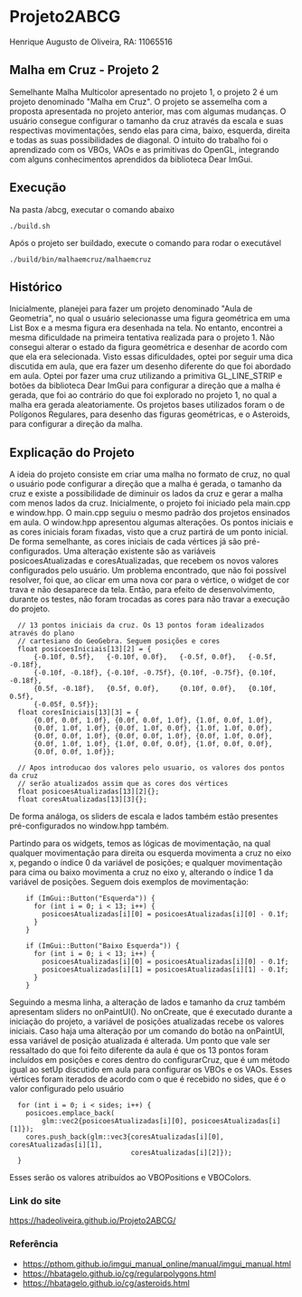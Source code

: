 # Projeto2ABCG
Henrique Augusto de Oliveira, RA: 11065516

## Malha em Cruz - Projeto 2
Semelhante Malha Multicolor apresentado no projeto 1, o projeto 2 é um projeto denominado "Malha em Cruz". O projeto se assemelha com a proposta apresentada no projeto anterior, mas com algumas mudanças. O usuário consegue configurar o tamanho da cruz através da escala e suas respectivas movimentações, sendo elas para cima, baixo, esquerda, direita e todas as suas possibilidades de diagonal.
O intuito do trabalho foi o aprendizado com os VBOs, VAOs e as primitivas do OpenGL, integrando com alguns conhecimentos aprendidos da biblioteca Dear ImGui.

## Execução
Na pasta /abcg, executar o comando abaixo
``` 
./build.sh
```

Após o projeto ser buildado, execute o comando para rodar o executável
```
./build/bin/malhaemcruz/malhaemcruz
```

## Histórico
Inicialmente, planejei para fazer um projeto denominado "Aula de Geometria", no qual o usuário selecionasse uma figura geométrica em uma List Box e a mesma figura era desenhada na tela. No entanto, encontrei a mesma dificuldade na primeira tentativa realizada para o projeto 1. Não consegui alterar o estado da figura geométrica e desenhar de acordo com que ela era selecionada. 
Visto essas dificuldades, optei por seguir uma dica discutida em aula, que era fazer um desenho diferente do que foi abordado em aula. Optei por fazer uma cruz utilizando a primitiva GL_LINE_STRIP e botões da biblioteca Dear ImGui para configurar a direção que a malha é gerada, que foi ao contrário do que foi explorado no projeto 1, no qual a malha era gerada aleatoriamente. 
Os projetos bases utilizados foram o de Polígonos Regulares, para desenho das figuras geométricas, e o Asteroids, para configurar a direção da malha.

## Explicação do Projeto
A ideia do projeto consiste em criar uma malha no formato de cruz, no qual o usuário pode configurar a direção que a malha é gerada, o tamanho da cruz e existe a possibilidade de diminuir os lados da cruz e gerar a malha com menos lados da cruz.
Inicialmente, o projeto foi iniciado pela main.cpp e window.hpp. O main.cpp seguiu o mesmo padrão dos projetos ensinados em aula. O window.hpp apresentou algumas alterações. Os pontos iniciais e as cores iniciais foram fixadas, visto que a cruz partirá de um ponto inicial. De forma semelhante, as cores iniciais de cada vértices já são pré-configurados. Uma alteração existente são as variáveis posicoesAtualizadas e coresAtualizadas, que recebem os novos valores configurados pelo usuário. Um problema encontrado, que não foi possível resolver, foi que, ao clicar em uma nova cor para o vértice, o widget de cor trava e não desaparece da tela. Então, para efeito de desenvolvimento, durante os testes, não foram trocadas as cores para não travar a execução do projeto. 

```
  // 13 pontos iniciais da cruz. Os 13 pontos foram idealizados através do plano
  // cartesiano do GeoGebra. Seguem posições e cores
  float posicoesIniciais[13][2] = {
      {-0.10f, 0.5f},   {-0.10f, 0.0f},   {-0.5f, 0.0f},   {-0.5f, -0.18f},
      {-0.10f, -0.18f}, {-0.10f, -0.75f}, {0.10f, -0.75f}, {0.10f, -0.18f},
      {0.5f, -0.18f},   {0.5f, 0.0f},     {0.10f, 0.0f},   {0.10f, 0.5f},
      {-0.05f, 0.5f}};
  float coresIniciais[13][3] = {
      {0.0f, 0.0f, 1.0f}, {0.0f, 0.0f, 1.0f}, {1.0f, 0.0f, 1.0f},
      {0.0f, 1.0f, 1.0f}, {0.0f, 1.0f, 0.0f}, {1.0f, 1.0f, 0.0f},
      {0.0f, 0.0f, 1.0f}, {0.0f, 0.0f, 1.0f}, {0.0f, 1.0f, 0.0f},
      {0.0f, 1.0f, 1.0f}, {1.0f, 0.0f, 0.0f}, {1.0f, 0.0f, 0.0f},
      {0.0f, 0.0f, 1.0f}};

  // Apos introducao dos valores pelo usuario, os valores dos pontos da cruz
  // serão atualizados assim que as cores dos vértices
  float posicoesAtualizadas[13][2]{};
  float coresAtualizadas[13][3]{};
```

De forma análoga, os sliders de escala e lados também estão presentes pré-configurados no window.hpp também.

Partindo para os widgets, temos as lógicas de movimentação, na qual qualquer movimentação para direita ou esquerda movimenta a cruz no eixo x, pegando o índice 0 da variável de posições; e qualquer movimentação para cima ou baixo movimenta a cruz no eixo y, alterando o índice 1 da variável de posições. Seguem dois exemplos de movimentação:

```
    if (ImGui::Button("Esquerda")) {
      for (int i = 0; i < 13; i++) {
        posicoesAtualizadas[i][0] = posicoesAtualizadas[i][0] - 0.1f;
      }
    }

    if (ImGui::Button("Baixo Esquerda")) {
      for (int i = 0; i < 13; i++) {
        posicoesAtualizadas[i][0] = posicoesAtualizadas[i][0] - 0.1f;
        posicoesAtualizadas[i][1] = posicoesAtualizadas[i][1] - 0.1f;
      }
    }    

```
Seguindo a mesma linha, a alteração de lados e tamanho da cruz também apresentam sliders no onPaintUI().
No onCreate, que é executado durante a iniciação do projeto, a variável de posições atualizadas recebe os valores iniciais. Caso haja uma alteração por um comando do botão na onPaintUI, essa variável de posição atualizada é alterada.
Um ponto que vale ser ressaltado do que foi feito diferente da aula é que os 13 pontos foram incluídos em posições e cores dentro do configurarCruz, que é um método igual ao setUp discutido em aula para configurar os VBOs e os VAOs. Esses vértices foram iterados de acordo com o que é recebido no sides, que é o valor configurado pelo usuário

```
  for (int i = 0; i < sides; i++) {
    posicoes.emplace_back(
        glm::vec2{posicoesAtualizadas[i][0], posicoesAtualizadas[i][1]});
    cores.push_back(glm::vec3{coresAtualizadas[i][0], coresAtualizadas[i][1],
                              coresAtualizadas[i][2]});
  }
```
Esses serão os valores atribuídos ao VBOPositions e VBOColors.

### Link do site
https://hadeoliveira.github.io/Projeto2ABCG/

### Referência
- https://pthom.github.io/imgui_manual_online/manual/imgui_manual.html
- https://hbatagelo.github.io/cg/regularpolygons.html
- https://hbatagelo.github.io/cg/asteroids.html

